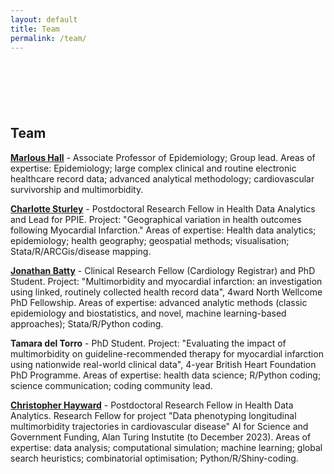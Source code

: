 ```yaml
---
layout: default
title: Team
permalink: /team/
---
```


<div style='margin-top:50px;margin-bottom:50px'>
<br>
</div>

## Team

[**Marlous Hall**](https://medicinehealth.leeds.ac.uk/medicine/staff/390/dr-marlous-hall) - Associate Professor of Epidemiology; Group lead. Areas of expertise: Epidemiology; large complex clinical and routine electronic healthcare record data; advanced analytical methodology; cardiovascular survivorship and multimorbidity.

[**Charlotte Sturley**](https://medicinehealth.leeds.ac.uk/staff/797/dr-charlotte-sturley) - Postdoctoral Research Fellow in Health Data Analytics and Lead for PPIE. Project: "Geographical variation in health outcomes following Myocardial Infarction." Areas of expertise: Health data analytics; epidemiology; health geography; geospatial methods; visualisation; Stata/R/ARCGis/disease mapping. 

[**Jonathan Batty**](https://medicinehealth.leeds.ac.uk/medicine/staff/11309/dr-jonathan-batty) - Clinical Research Fellow (Cardiology Registrar) and PhD Student. Project: "Multimorbidity and myocardial infarction: an investigation using linked, routinely collected health record data", 4ward North Wellcome PhD Fellowship. Areas of expertise: advanced analytic methods (classic epidemiology and biostatistics, and novel, machine learning-based approaches); Stata/R/Python coding.

**Tamara del Torro** - PhD Student. Project: "Evaluating the impact of multimorbidity on guideline-recommended therapy for myocardial infarction using nationwide real-world clinical data", 4-year British Heart Foundation PhD Programme. Areas of expertise: health data science; R/Python coding; science communication; coding community lead.

[**Christopher Hayward**](https://medicinehealth.leeds.ac.uk/medicine/staff/5031/dr-chris-hayward) - Postdoctoral Research Fellow in Health Data Analytics. Research Fellow for project "Data phenotyping longitudinal multimorbidity trajectories in cardiovascular disease" AI for Science and Government Funding, Alan Turing Instutite (to December 2023). Areas of expertise: data analysis; computational simulation; machine learning; global search heuristics; combinatorial optimisation; Python/R/Shiny-coding.

